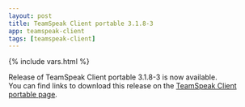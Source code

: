 ```yaml
---
layout: post
title: TeamSpeak Client portable 3.1.8-3
app: teamspeak-client
tags: [teamspeak-client]
---
```

{% include vars.html %}

Release of TeamSpeak Client portable 3.1.8-3 is now available.<br />
You can find links to download this release on the [TeamSpeak Client portable page](/app/teamspeak-client-portable).